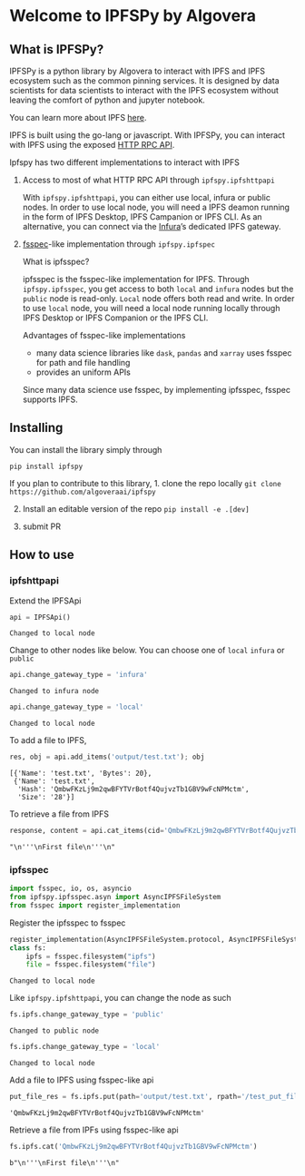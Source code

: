Welcome to IPFSPy by Algovera
================

<!-- WARNING: THIS FILE WAS AUTOGENERATED! DO NOT EDIT! -->

## What is IPFSPy?

IPFSPy is a python library by Algovera to interact with IPFS and IPFS
ecosystem such as the common pinning services. It is designed by data
scientists for data scientists to interact with the IPFS ecosystem
without leaving the comfort of python and jupyter notebook.

You can learn more about IPFS [here](https://ipfs.io/#why).

IPFS is built using the go-lang or javascript. With IPFSPy, you can
interact with IPFS using the exposed [HTTP RPC
API](https://docs.ipfs.io/reference/http/api/#getting-started).

Ipfspy has two different implementations to interact with IPFS

1.  Access to most of what HTTP RPC API through `ipfspy.ipfshttpapi`

    With `ipfspy.ipfshttpapi`, you can either use local, infura or
    public nodes. In order to use local node, you will need a IPFS
    deamon running in the form of IPFS Desktop, IPFS Campanion or
    IPFS CLI. As an alternative, you can connect via the
    [Infura](https://infura.io/product/ipfs)’s dedicated IPFS gateway.

2.  [fsspec](https://filesystem-spec.readthedocs.io/en/latest/)-like
    implementation through `ipfspy.ipfspec`

    What is ipfsspec?

    ipfsspec is the fsspec-like implementation for IPFS. Through
    `ipfspy.ipfsspec`, you get access to both `local` and `infura` nodes
    but the `public` node is read-only. `Local` node offers both read
    and write. In order to use `local` node, you will need a local node
    running locally through IPFS Desktop or IPFS Companion or the IPFS
    CLI.

    Advantages of fsspec-like implementations

    - many data science libraries like `dask`, `pandas` and `xarray`
      uses fsspec for path and file handling
    - provides an uniform APIs

    Since many data science use fsspec, by implementing ipfsspec, fsspec
    supports IPFS.

## Installing

You can install the library simply through

`pip install ipfspy`

If you plan to contribute to this library, 1. clone the repo locally
`git clone https://github.com/algoveraai/ipfspy`

2.  Install an editable version of the repo `pip install -e .[dev]`

3.  submit PR

## How to use

### ipfshttpapi

Extend the IPFSApi

``` python
api = IPFSApi()
```

    Changed to local node

Change to other nodes like below. You can choose one of `local` `infura`
or `public`

``` python
api.change_gateway_type = 'infura'
```

    Changed to infura node

``` python
api.change_gateway_type = 'local'
```

    Changed to local node

To add a file to IPFS,

``` python
res, obj = api.add_items('output/test.txt'); obj
```

    [{'Name': 'test.txt', 'Bytes': 20},
     {'Name': 'test.txt',
      'Hash': 'QmbwFKzLj9m2qwBFYTVrBotf4QujvzTb1GBV9wFcNPMctm',
      'Size': '28'}]

To retrieve a file from IPFS

``` python
response, content = api.cat_items(cid='QmbwFKzLj9m2qwBFYTVrBotf4QujvzTb1GBV9wFcNPMctm'); content
```

    "\n'''\nFirst file\n'''\n"

### ipfsspec

``` python
import fsspec, io, os, asyncio
from ipfspy.ipfsspec.asyn import AsyncIPFSFileSystem
from fsspec import register_implementation
```

Register the ipfsspec to fsspec

``` python
register_implementation(AsyncIPFSFileSystem.protocol, AsyncIPFSFileSystem)
class fs:
    ipfs = fsspec.filesystem("ipfs")
    file = fsspec.filesystem("file")
```

    Changed to local node

Like `ipfspy.ipfshttpapi`, you can change the node as such

``` python
fs.ipfs.change_gateway_type = 'public'
```

    Changed to public node

``` python
fs.ipfs.change_gateway_type = 'local'
```

    Changed to local node

Add a file to IPFS using fsspec-like api

``` python
put_file_res = fs.ipfs.put(path='output/test.txt', rpath='/test_put_file'); put_file_res
```

    'QmbwFKzLj9m2qwBFYTVrBotf4QujvzTb1GBV9wFcNPMctm'

Retrieve a file from IPFs using fsspec-like api

``` python
fs.ipfs.cat('QmbwFKzLj9m2qwBFYTVrBotf4QujvzTb1GBV9wFcNPMctm')
```

    b"\n'''\nFirst file\n'''\n"
